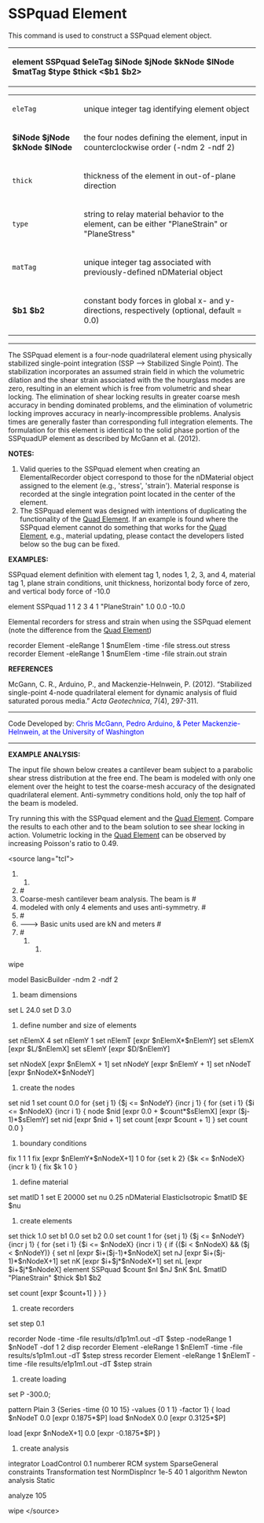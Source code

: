 # SSPquad Element

<p>This command is used to construct a SSPquad element object.</p>
<table>
<tbody>
<tr class="odd">
<td><p><strong>element SSPquad $eleTag $iNode $jNode $kNode $lNode
$matTag $type $thick &lt;$b1 $b2&gt;</strong></p></td>
</tr>
</tbody>
</table>
<table>
<tbody>
<tr class="odd">
<td><code class="parameter-table-variable">eleTag</code></td>
<td><p>unique integer tag identifying element object</p></td>
</tr>
<tr class="even">
<td><p><strong>$iNode $jNode $kNode $lNode</strong></p></td>
<td><p>the four nodes defining the element, input in counterclockwise
order (-ndm 2 -ndf 2)</p></td>
</tr>
<tr class="odd">
<td><code class="parameter-table-variable">thick</code></td>
<td><p>thickness of the element in out-of-plane direction</p></td>
</tr>
<tr class="even">
<td><code class="parameter-table-variable">type</code></td>
<td><p>string to relay material behavior to the element, can be either
"PlaneStrain" or "PlaneStress"</p></td>
</tr>
<tr class="odd">
<td><code class="parameter-table-variable">matTag</code></td>
<td><p>unique integer tag associated with previously-defined nDMaterial
object</p></td>
</tr>
<tr class="even">
<td><p><strong>$b1 $b2</strong></p></td>
<td><p>constant body forces in global x- and y-directions, respectively
(optional, default = 0.0)</p></td>
</tr>
</tbody>
</table>
<hr />
<p>The SSPquad element is a four-node quadrilateral element using
physically stabilized single-point integration (SSP --&gt; Stabilized
Single Point). The stabilization incorporates an assumed strain field in
which the volumetric dilation and the shear strain associated with the
the hourglass modes are zero, resulting in an element which is free from
volumetric and shear locking. The elimination of shear locking results
in greater coarse mesh accuracy in bending dominated problems, and the
elimination of volumetric locking improves accuracy in
nearly-incompressible problems. Analysis times are generally faster than
corresponding full integration elements. The formulation for this
element is identical to the solid phase portion of the SSPquadUP element
as described by McGann et al. (2012).</p>
<p><strong>NOTES:</strong></p>
<ol>
<li>Valid queries to the SSPquad element when creating an
ElementalRecorder object correspond to those for the nDMaterial object
assigned to the element (e.g., 'stress', 'strain'). Material response is
recorded at the single integration point located in the center of the
element.</li>
<li>The SSPquad element was designed with intentions of duplicating the
functionality of the <a href="Quad_Element" title="wikilink">Quad
Element</a>. If an example is found where the SSPquad element cannot do
something that works for the <a href="Quad_Element"
title="wikilink">Quad Element</a>, e.g., material updating, please
contact the developers listed below so the bug can be fixed.</li>
</ol>
<p><strong>EXAMPLES:</strong></p>
<p>SSPquad element definition with element tag 1, nodes 1, 2, 3, and 4,
material tag 1, plane strain conditions, unit thickness, horizontal body
force of zero, and vertical body force of -10.0</p>
<p>element SSPquad 1 1 2 3 4 1 "PlaneStrain" 1.0 0.0 -10.0</p>
<p>Elemental recorders for stress and strain when using the SSPquad
element (note the difference from the <a href="Quad_Element"
title="wikilink">Quad Element</a>)</p>
<p>recorder Element -eleRange 1 $numElem -time -file stress.out stress
recorder Element -eleRange 1 $numElem -time -file strain.out strain</p>
<p><strong>REFERENCES</strong></p>
<p>McGann, C. R., Arduino, P., and Mackenzie-Helnwein, P. (2012).
“Stabilized single-point 4-node quadrilateral element for dynamic
analysis of fluid saturated porous media.” <em>Acta Geotechnica</em>,
7(4), 297-311.</p>
<hr />
<p>Code Developed by: <span style="color:blue"> Chris McGann,
Pedro Arduino, &amp; Peter Mackenzie-Helnwein, at the University of
Washington </span></p>
<hr />
<p><strong>EXAMPLE ANALYSIS:</strong></p>
<p>The input file shown below creates a cantilever beam subject to a
parabolic shear stress distribution at the free end. The beam is modeled
with only one element over the height to test the coarse-mesh accuracy
of the designated quadrilateral element. Anti-symmetry conditions hold,
only the top half of the beam is modeled.</p>
<p>Try running this with the SSPquad element and the <a
href="Quad_Element" title="wikilink">Quad Element</a>. Compare the
results to each other and to the beam solution to see shear locking in
action. Volumetric locking in the <a href="Quad_Element"
title="wikilink">Quad Element</a> can be observed by increasing
Poisson's ratio to 0.49.</p>
<p>&lt;source lang="tcl"&gt;</p>
<ol>
<li><ol>
<li></li>
</ol></li>
<li>#</li>
<li>Coarse-mesh cantilever beam analysis. The beam is #</li>
<li>modeled with only 4 elements and uses anti-symmetry. #</li>
<li>#</li>
<li>---&gt; Basic units used are kN and meters #</li>
<li>#
<ol>
<li><ol>
<li></li>
</ol></li>
</ol></li>
</ol>
<p>wipe</p>
<p>model BasicBuilder -ndm 2 -ndf 2</p>
<ol>
<li>beam dimensions</li>
</ol>
<p>set L 24.0 set D 3.0</p>
<ol>
<li>define number and size of elements</li>
</ol>
<p>set nElemX 4 set nElemY 1 set nElemT [expr $nElemX*$nElemY] set
sElemX [expr $L/$nElemX] set sElemY [expr $D/$nElemY]</p>
<p>set nNodeX [expr $nElemX + 1] set nNodeY [expr $nElemY + 1] set
nNodeT [expr $nNodeX*$nNodeY]</p>
<ol>
<li>create the nodes</li>
</ol>
<p>set nid 1 set count 0.0 for {set j 1} {$j &lt;= $nNodeY} {incr j 1} {
for {set i 1} {$i &lt;= $nNodeX} {incr i 1} { node $nid [expr 0.0 +
$count*$sElemX] [expr ($j-1)*$sElemY] set nid [expr $nid + 1] set count
[expr $count + 1] } set count 0.0 }</p>
<ol>
<li>boundary conditions</li>
</ol>
<p>fix 1 1 1 fix [expr $nElemY*$nNodeX+1] 1 0 for {set k 2} {$k &lt;=
$nNodeX} {incr k 1} { fix $k 1 0 }</p>
<ol>
<li>define material</li>
</ol>
<p>set matID 1 set E 20000 set nu 0.25 nDMaterial ElasticIsotropic
$matID $E $nu</p>
<ol>
<li>create elements</li>
</ol>
<p>set thick 1.0 set b1 0.0 set b2 0.0 set count 1 for {set j 1} {$j
&lt;= $nNodeY} {incr j 1} { for {set i 1} {$i &lt;= $nNodeX} {incr i 1}
{ if {($i &lt; $nNodeX) &amp;&amp; ($j &lt; $nNodeY)} { set nI [expr
$i+($j-1)*$nNodeX] set nJ [expr $i+($j-1)*$nNodeX+1] set nK [expr
$i+$j*$nNodeX+1] set nL [expr $i+$j*$nNodeX] element SSPquad $count $nI
$nJ $nK $nL $matID "PlaneStrain" $thick $b1 $b2</p>
<p>set count [expr $count+1] } } }</p>
<ol>
<li>create recorders</li>
</ol>
<p>set step 0.1</p>
<p>recorder Node -time -file results/d1p1m1.out -dT $step -nodeRange 1
$nNodeT -dof 1 2 disp recorder Element -eleRange 1 $nElemT -time -file
results/s1p1m1.out -dT $step stress recorder Element -eleRange 1 $nElemT
-time -file results/e1p1m1.out -dT $step strain</p>
<ol>
<li>create loading</li>
</ol>
<p>set P -300.0;</p>
<p>pattern Plain 3 {Series -time {0 10 15} -values {0 1 1} -factor 1} {
load $nNodeT 0.0 [expr 0.1875*$P] load $nNodeX 0.0 [expr 0.3125*$P]</p>
<p>load [expr $nNodeX+1] 0.0 [expr -0.1875*$P] }</p>
<ol>
<li>create analysis</li>
</ol>
<p>integrator LoadControl 0.1 numberer RCM system SparseGeneral
constraints Transformation test NormDispIncr 1e-5 40 1 algorithm Newton
analysis Static</p>
<p>analyze 105</p>
<p>wipe &lt;/source&gt;</p>
